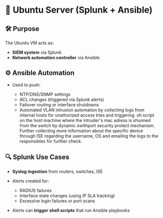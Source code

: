 # 📘 Ubuntu Server (Splunk + Ansible)

## 🛠 Purpose

The Ubuntu VM acts as:

* **SIEM system** via Splunk
* **Network automation controller** via Ansible


## ⚙️ Ansible Automation

* Used to push:

  * NTP/DNS/SNMP settings
  * ACL changes (triggered via Splunk alerts)
  * Failover routing or interface shutdowns
  * Automated VLAN intrusion automation by collecting logs from internal hosts for unathorized access tries and triggering .sh script on the host machine where the intruder's mac adress is shunned from the switch by dynamic swithport security protect mechanism. Further collecting more information about the specific device through ISE regarding the username, OS and emailing the logs to the responsibles for further check.

## 🔍 Splunk Use Cases

* **Syslog ingestion** from routers, switches, ISE
* Alerts created for:

  * RADIUS failures
  * Interface state changes (using IP SLA tracking)
  * Excessive login failures or port scans
* Alerts can **trigger shell scripts** that run Ansible playbooks

